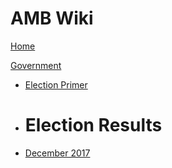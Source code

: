 # AMB Wiki

[Home](index.md)

[Government]()
* [Election Primer](elections.md)
* # Election Results
* [December 2017](govt/december2017-elections.md)
